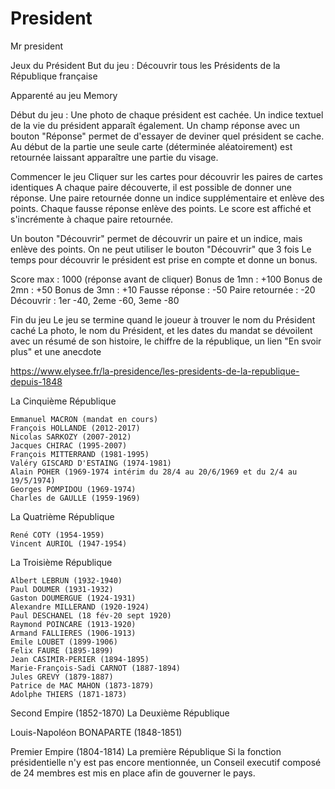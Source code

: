 # President
Mr president

Jeux du Président
But du jeu : Découvrir tous les Présidents de la République française

Apparenté au jeu Memory

Début du jeu :
Une photo de chaque président est cachée.
Un indice textuel de la vie du président apparaît également.
Un champ réponse avec un bouton "Réponse" permet de d'essayer de deviner quel président se cache.
Au début de la partie une seule carte (déterminée aléatoirement) est retournée laissant apparaître une partie du visage.

Commencer le jeu
Cliquer sur les cartes pour découvrir les paires de cartes identiques
A chaque paire découverte, il est possible de donner une réponse.
Une paire retournée donne un indice supplémentaire et enlève des points.
Chaque fausse réponse enlève des points.
Le score est affiché et s'incrémente à chaque paire retournée.

Un bouton "Découvrir" permet de découvrir un paire et un indice, mais enlève des points.
On ne peut utiliser le bouton "Découvrir" que 3 fois
Le temps pour découvrir le président est prise en compte et donne un bonus.

Score max : 1000 (réponse avant de cliquer)
Bonus de 1mn : +100
Bonus de 2mn : +50
Bonus de 3mn : +10
Fausse réponse : -50
Paire retournée : -20
Découvrir : 1er -40, 2eme -60, 3eme -80

Fin du jeu
Le jeu se termine quand le joueur à trouver le nom du Président caché
La photo, le nom du Président, et les dates du mandat se dévoilent avec un résumé de son histoire, le chiffre de la république, un lien "En svoir plus" et une anecdote



https://www.elysee.fr/la-presidence/les-presidents-de-la-republique-depuis-1848

La Cinquième République

    Emmanuel MACRON (mandat en cours)
    François HOLLANDE (2012-2017)
    Nicolas SARKOZY (2007-2012)
    Jacques CHIRAC (1995-2007)
    François MITTERRAND (1981-1995)
    Valéry GISCARD D'ESTAING (1974-1981)
    Alain POHER (1969-1974 intérim du 28/4 au 20/6/1969 et du 2/4 au 19/5/1974)
    Georges POMPIDOU (1969-1974)
    Charles de GAULLE (1959-1969)

La Quatrième République

    René COTY (1954-1959)
    Vincent AURIOL (1947-1954)


La Troisième République

    Albert LEBRUN (1932-1940)
    Paul DOUMER (1931-1932)
    Gaston DOUMERGUE (1924-1931)
    Alexandre MILLERAND (1920-1924)
    Paul DESCHANEL (18 fév-20 sept 1920)
    Raymond POINCARE (1913-1920)
    Armand FALLIERES (1906-1913)
    Emile LOUBET (1899-1906)
    Felix FAURE (1895-1899)
    Jean CASIMIR-PERIER (1894-1895)
    Marie-François-Sadi CARNOT (1887-1894)
    Jules GREVY (1879-1887)
    Patrice de MAC MAHON (1873-1879)
    Adolphe THIERS (1871-1873)


Second Empire (1852-1870)
La Deuxième République

Louis-Napoléon BONAPARTE (1848-1851)


Premier Empire (1804-1814)
La première République
Si la fonction présidentielle n'y est pas encore mentionnée, un Conseil executif composé de 24 membres est mis en place afin de gouverner le pays.
